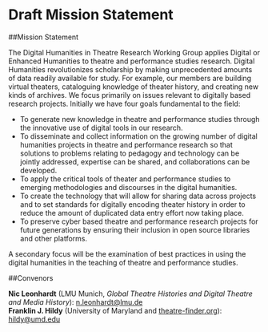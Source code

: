 Draft Mission Statement
======

##Mission Statement

The Digital Humanities in Theatre Research Working Group applies Digital or Enhanced Humanities to theatre and performance studies research. Digital Humanities revolutionizes scholarship by making unprecedented amounts of data readily available for study. For example, our members are building virtual theaters, cataloguing knowledge of theater history, and creating new kinds of archives. We focus primarily on issues relevant to digitally based research projects. Initially we have four goals fundamental to the field:

-   To generate new knowledge in theatre and performance studies through the innovative use of digital tools in our research.
-   To disseminate and collect information on the growing number of digital humanities projects in theatre and performance research so that solutions to problems relating to pedagogy and technology can be jointly addressed, expertise can be shared, and collaborations can be developed.
-   To apply the critical tools of theater and performance studies to emerging methodologies and discourses in the digital humanities.
-   To create the technology that will allow for sharing data across projects and to set standards for digitally encoding theater history in order to reduce the amount of duplicated data entry effort now taking place.
-   To preserve cyber based theatre and performance research projects for future generations by ensuring their inclusion in open source libraries and other platforms.

A secondary focus will be the examination of best practices in using the digital humanities in the teaching of theatre and performance studies.
    
##Convenors

**Nic Leonhardt** (LMU Munich, *Global Theatre Histories and Digital Theatre and Media History*): [n.leonhardt@lmu.de](mailto:n.leonhardt@lmu.de)   
**Franklin J. Hildy** (University of Maryland and [theatre-finder.org](http://www.theatre-finder.org)): [hildy@umd.edu](mailto:hildy@umd.edu)